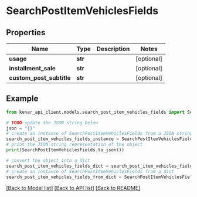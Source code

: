 # SearchPostItemVehiclesFields


## Properties

Name | Type | Description | Notes
------------ | ------------- | ------------- | -------------
**usage** | **str** |  | [optional] 
**installment_sale** | **str** |  | [optional] 
**custom_post_subtitle** | **str** |  | [optional] 

## Example

```python
from kenar_api_client.models.search_post_item_vehicles_fields import SearchPostItemVehiclesFields

# TODO update the JSON string below
json = "{}"
# create an instance of SearchPostItemVehiclesFields from a JSON string
search_post_item_vehicles_fields_instance = SearchPostItemVehiclesFields.from_json(json)
# print the JSON string representation of the object
print(SearchPostItemVehiclesFields.to_json())

# convert the object into a dict
search_post_item_vehicles_fields_dict = search_post_item_vehicles_fields_instance.to_dict()
# create an instance of SearchPostItemVehiclesFields from a dict
search_post_item_vehicles_fields_from_dict = SearchPostItemVehiclesFields.from_dict(search_post_item_vehicles_fields_dict)
```
[[Back to Model list]](../README.md#documentation-for-models) [[Back to API list]](../README.md#documentation-for-api-endpoints) [[Back to README]](../README.md)



